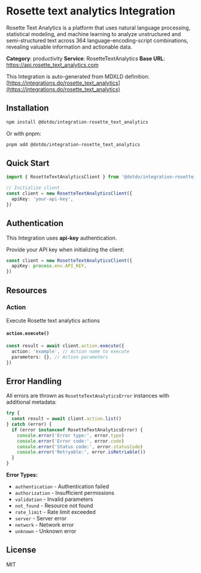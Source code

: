 # Rosette text analytics Integration

Rosette Text Analytics is a platform that uses natural language processing, statistical modeling, and machine learning to analyze unstructured and semi-structured text across 364 language-encoding-script combinations, revealing valuable information and actionable data.

**Category**: productivity
**Service**: RosetteTextAnalytics
**Base URL**: https://api.rosette_text_analytics.com

This Integration is auto-generated from MDXLD definition: [https://integrations.do/rosette_text_analytics](https://integrations.do/rosette_text_analytics)

## Installation

```bash
npm install @dotdo/integration-rosette_text_analytics
```

Or with pnpm:

```bash
pnpm add @dotdo/integration-rosette_text_analytics
```

## Quick Start

```typescript
import { RosetteTextAnalyticsClient } from '@dotdo/integration-rosette_text_analytics'

// Initialize client
const client = new RosetteTextAnalyticsClient({
  apiKey: 'your-api-key',
})
```

## Authentication

This Integration uses **api-key** authentication.

Provide your API key when initializing the client:

```typescript
const client = new RosetteTextAnalyticsClient({
  apiKey: process.env.API_KEY,
})
```

## Resources

### Action

Execute Rosette text analytics actions

#### `action.execute()`

```typescript
const result = await client.action.execute({
  action: 'example', // Action name to execute
  parameters: {}, // Action parameters
})
```

## Error Handling

All errors are thrown as `RosetteTextAnalyticsError` instances with additional metadata:

```typescript
try {
  const result = await client.action.list()
} catch (error) {
  if (error instanceof RosetteTextAnalyticsError) {
    console.error('Error type:', error.type)
    console.error('Error code:', error.code)
    console.error('Status code:', error.statusCode)
    console.error('Retryable:', error.isRetriable())
  }
}
```

**Error Types:**

- `authentication` - Authentication failed
- `authorization` - Insufficient permissions
- `validation` - Invalid parameters
- `not_found` - Resource not found
- `rate_limit` - Rate limit exceeded
- `server` - Server error
- `network` - Network error
- `unknown` - Unknown error

## License

MIT
